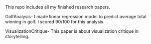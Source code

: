 This repo includes all my finished research papers.

GolfAnalysis- I made linear regression model to predict average total winning in golf. I scored 90/100 for this analysis.

VisualizationCritique- This paper is about visualization critique in storytelling.
